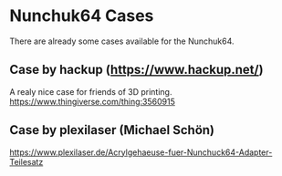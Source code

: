 Nunchuk64 Cases
==============

There are already some cases available for the Nunchuk64.

Case by hackup (https://www.hackup.net/)
----------------------------------------
A realy nice case for friends of 3D printing.
https://www.thingiverse.com/thing:3560915


Case by plexilaser (Michael Schön)
----------------------------------
https://www.plexilaser.de/Acrylgehaeuse-fuer-Nunchuck64-Adapter-Teilesatz
